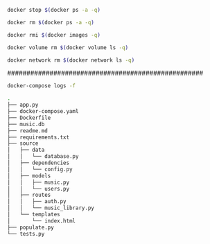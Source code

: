 ```bash
docker stop $(docker ps -a -q)
```

```bash
docker rm $(docker ps -a -q)
```

```bash
docker rmi $(docker images -q)
```

```bash
docker volume rm $(docker volume ls -q)
```

```bash
docker network rm $(docker network ls -q)
```
 
###################################################

```bash
docker-compose logs -f
```





```bash
.
├── app.py
├── docker-compose.yaml
├── Dockerfile
├── music.db
├── readme.md
├── requirements.txt
├── source
│   ├── data
│   │   └── database.py
│   ├── dependencies
│   │   └── config.py
│   ├── models
│   │   ├── music.py
│   │   └── users.py
│   ├── routes
│   │   ├── auth.py
│   │   └── music_library.py
│   └── templates
│       └── index.html
├── populate.py
└── tests.py
```